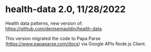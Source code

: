# health-data 2.0, 11/28/2022
Health data patterns, new version of: https://github.com/denisemauldin/health-data

This version migrated the code to Papa Parse (https://www.papaparse.com/docs) via Google APIs Node.js Client.
